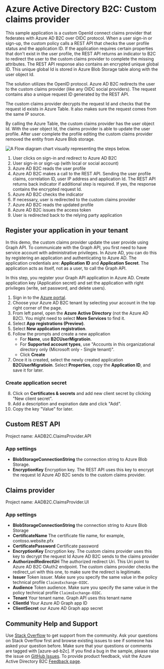 # Azure Active Directory B2C: Custom claims provider
This sample application is a custom OpenId connect claims provider that federates with Azure AD B2C over OIDC protocol. When a user sign-in or sign-up, the custom policy calls a REST API that checks the user profile status and the application ID. If the application requires certain properties that don't exist in the user profile, the REST API returns an indicator to B2C to redirect the user to the custom claims provider to complete the missing attributes. The REST API response also contains an encrypted unique global ID. This unique global Id is stored in Azure Blob Storage table along with the user object Id.

The solution utilizes the OpenID protocol. Azure AD B2C redirects the user to the custom claims provider (like any OIDC social providers). The request contains also a unique request ID generated by the REST API.

The custom claims provider decrypts the request Id and checks that the request id exists in Azure Table. It also makes sure the request comes from the same IP source.

By calling the Azure Table, the custom claims provider has the user object Id. With the user object Id, the claims provider is able to update the user profile. After user complete the profile editing the custom claims provider removed the entity from Azure Blob storage.

![A Flow diagram chart visually representing the steps below.](flow.png)
1. User clicks on sign-in and redirect to Azure AD B2C
2. User sign-in or sign-up (with local or social account)
3. Azure AD B2C reads the user profile
4. Azure AD B2C makes a call to the REST API. Sending the user profile claims, correlation ID, user IP address and application Id. The REST API returns back indicator if additional step is required. If yes, the response contains the encrypted request Id.
5. Azure AD B2C checks the indicator
6. If necessary, user is redirected to the custom claims provider
7. Azure AD B2C reads the updated profile
8. Azure AD B2C issues the access token
9. User is redirected back to the relying party application 

## Register your application in your tenant
In this demo, the custom claims provider update the user provide using Graph API. To communicate with the Graph API, you first need to have service account with administrative privileges. In Azure AD, you can do this by registering an application and authenticating to Azure AD. The application credentials are: **Application ID** and **Application Secret**. The application acts as itself, not as a user, to call the Graph API.

In this step, you register your Graph API application in Azure AD. Create application key (Application secret) and set the application with right privileges (write, set password, and delete users).

1. Sign in to the [Azure portal](https://portal.azure.com/).
2. Choose your Azure AD B2C tenant by selecting your account in the top right corner of the page.
3. From left panel, open the **Azure Active Directory** (not the Azure AD B2C). You might need to select **More Services** to find it.
4. Select **App registrations (Preview)**.
5. Select **New application registration**.
6. Follow the prompts and create a new application
    * For **Name**, use **B2CUserMigratioin**.
    * For **Supported account types**, use "Accounts in this organizational directory only (Microsoft only - Single tenant)".
    * Click **Create**
7. Once it is created, select the newly created application **B2CUserMigratioin**.
Select **Properties**, copy the **Application ID**, and save it for later.

### Create application secret
8. Click on **Certificates & secrets** and add new client secret by clicking "New client secret". 
9. Add a description and expiration date and click "Add".
10. Copy the key "Value" for later.


## Custom REST API
Project name: AADB2C.ClaimsProvider.API

### App settings
- **BlobStorageConnectionString** the connection string to Azure Blob Storage.
- **EncryptionKey** Encryption key. The REST API uses this key to encrypt the request Id Azure AD B2C sends to the custom claims provider.

## Claims provider
Project name: AADB2C.ClaimsProvider.UI

### App settings
- **BlobStorageConnectionString** the connection string to Azure Blob Storage
- **CertificateName** The certificate file name, for example, contoso.website.pfx
- **CertificatePassword** Certificate password
- **EncryptionKey** Encryption key. The custom claims provider uses this key to decrypt the request Id Azure AD B2C sends to the claims provider
- **AuthorizedRedirectUri** The authorized redirect Uri. This Uri point to Azure AD B2C OAuth2 endpoint. The custom claims provider checks the redirect_uri with this one, to make sure the redirect is legitimate.
- **Issuer** Token issuer. Make sure you specify the same value in the policy technical profile `ClaimsExchange-OIDC`.
- **Audience** Token audience. Make sure you specify the same value in the policy technical profile `ClaimsExchange-OIDC`.
- **Tenant** Your tenant name. Graph API uses this tenant name
- **ClientId**  Your Azure AD Graph app ID
- **ClientSecret** our Azure AD Graph app secret

## Community Help and Support
Use [Stack Overflow](https://stackoverflow.com/questions/tagged/azure-ad-b2c) to get support from the community. Ask your questions on Stack Overflow first and browse existing issues to see if someone has asked your question before. Make sure that your questions or comments are tagged with [azure-ad-b2c].
If you find a bug in the sample, please raise the issue on [GitHub Issues](https://github.com/azure-ad-b2c/samples/issues).
To provide product feedback, visit the Azure Active Directory B2C [Feedback page](https://feedback.azure.com/forums/169401-azure-active-directory?category_id=160596).
